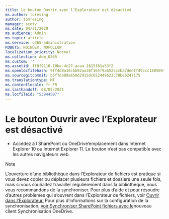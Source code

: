 ```yaml
---
title: Le bouton Ouvrir avec l’Explorateur est désactivé
ms.author: toresing
author: tomresing
manager: scotv
ms.date: 04/21/2020
ms.audience: Admin
ms.topic: article
ms.service: o365-administration
ROBOTS: NOINDEX, NOFOLLOW
localization_priority: Normal
ms.collection: Adm_O365
ms.custom: ''
ms.assetid: ff0f9110-10be-4c27-acaa-1615f81a53f2
ms.openlocfilehash: 9ff4d8a16cbb92aa36f165f9a6525ccba7dedff49ccc1805097206dbab43ce40
ms.sourcegitcommit: b5f7da89a650d2915dc652449623c78be6247175
ms.translationtype: MT
ms.contentlocale: fr-FR
ms.lasthandoff: 08/05/2021
ms.locfileid: "53944597"
---
```

# <a name="the-open-with-explorer-button-is-disabled"></a>Le bouton Ouvrir avec l’Explorateur est désactivé

- Accédez à l SharePoint ou OneDrive’emplacement dans Internet Explorer 10 ou Internet Explorer 11. Le bouton n’est pas compatible avec les autres navigateurs web.
    
> [!NOTE]
> L’ouverture d’une bibliothèque dans l’Explorateur de fichiers est pratique si vous devez copier ou déplacer plusieurs fichiers et dossiers une seule fois, mais si vous souhaitez travailler régulièrement dans la bibliothèque, nous vous recommandons de la synchroniser. Pour plus d’aide et pour résoudre d’autres problèmes qui s’ouvrent dans l’Explorateur de fichiers, voir [Ouvrir dans l’Explorateur.](https://go.microsoft.com/fwlink/?linkid=871665) Pour plus d’informations sur la configuration de la synchronisation, [voir Synchroniser SharePoint fichiers avec le](https://go.microsoft.com/fwlink/?linkid=871666)nouveau client Synchronisation OneDrive. 
  


